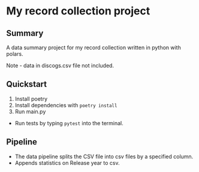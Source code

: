 # My record collection project

## Summary
A data summary project for my record collection written in python with polars.

Note - data in discogs.csv file not included.

## Quickstart
1. Install poetry
2. Install dependencies with `poetry install`
3. Run main.py

- Run tests by typing `pytest` into the terminal.

## Pipeline 

- The data pipeline splits the CSV file into csv files by a specified column.
- Appends statistics on Release year to csv.